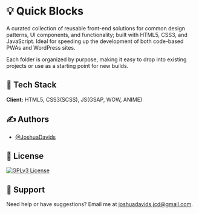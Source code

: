 
# 💡 Quick Blocks

A curated collection of reusable front-end solutions for common design patterns, UI components, and functionality; built with HTML5, CSS3, and JavaScript.
Ideal for speeding up the development of both code-based PWAs and WordPress sites.

Each folder is organized by purpose, making it easy to drop into existing projects or use as a starting point for new builds.

## 🧰 Tech Stack

**Client:** HTML5, CSS3(SCSS), JS(GSAP, WOW, ANIME)

## ✍️ Authors

- [@JoshuaDavids](https://github.com/joshuacalebdavids/)

## 📄 License

[![GPLv3 License](https://img.shields.io/badge/License-GPL%20v3-yellow.svg)](https://github.com/JoshuaDavids/useful-design-solutions?tab=GPL-3.0-1-ov-file)


## 🤝 Support

Need help or have suggestions?
Email me at joshuadavids.jcd@gmail.com.

